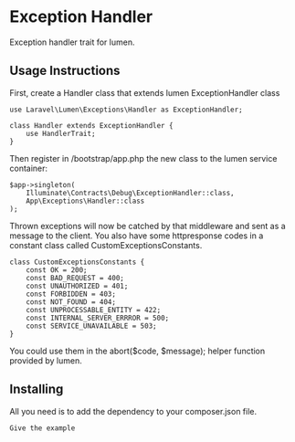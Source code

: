 # Exception Handler

Exception handler trait for lumen.

## Usage Instructions

First, create a Handler class that extends lumen ExceptionHandler class
```
use Laravel\Lumen\Exceptions\Handler as ExceptionHandler;

class Handler extends ExceptionHandler {
    use HandlerTrait;
}
```

Then register in /bootstrap/app.php the new class to the lumen service container:
```
$app->singleton(
    Illuminate\Contracts\Debug\ExceptionHandler::class,
    App\Exceptions\Handler::class
);
```

Thrown exceptions will now be catched by that middleware and sent as a message to the client.
You also have some httpresponse codes in a constant class called CustomExceptionsConstants.
```
class CustomExceptionsConstants {
    const OK = 200;
    const BAD_REQUEST = 400;
    const UNAUTHORIZED = 401;
    const FORBIDDEN = 403;
    const NOT_FOUND = 404;
    const UNPROCESSABLE_ENTITY = 422;
    const INTERNAL_SERVER_ERRROR = 500;
    const SERVICE_UNAVAILABLE = 503;
}
```
You could use them in the abort($code, $message); helper function provided by lumen.

## Installing

All you need is to add the dependency to your composer.json file.

```
Give the example
```

